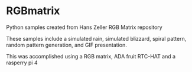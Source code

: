 # RGBmatrix
Python samples created from Hans Zeller RGB Matrix repository

These samples include a simulated rain, simulated blizzard, spiral pattern, random pattern generation, and GIF presentation.

This was accomplished using a RGB matrix, ADA fruit RTC-HAT and a rasperry pi 4
